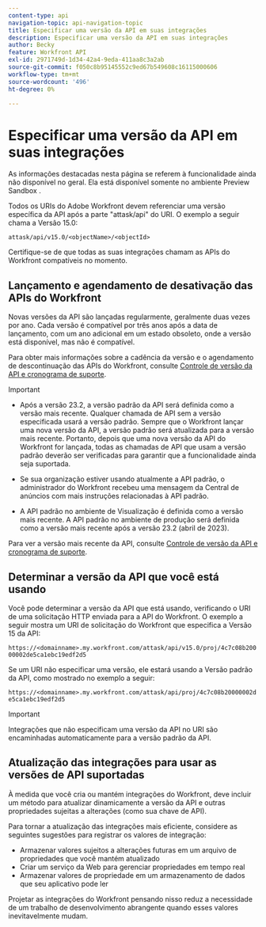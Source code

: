 ```yaml
---
content-type: api
navigation-topic: api-navigation-topic
title: Especificar uma versão da API em suas integrações
description: Especificar uma versão da API em suas integrações
author: Becky
feature: Workfront API
exl-id: 2971749d-1d34-42a4-9eda-411aa8c3a2ab
source-git-commit: f050c8b95145552c9ed67b549608c16115000606
workflow-type: tm+mt
source-wordcount: '496'
ht-degree: 0%

---
```


# Especificar uma versão da API em suas integrações

<span class="preview">As informações destacadas nesta página se referem à funcionalidade ainda não disponível no geral. Ela está disponível somente no ambiente Preview Sandbox .</span>

Todos os URIs do Adobe Workfront devem referenciar uma versão específica da API após a parte &quot;attask/api&quot; do URI. O exemplo a seguir chama a Versão 15.0:

`attask/api/v15.0/<objectName>/<objectId>`

Certifique-se de que todas as suas integrações chamam as APIs do Workfront compatíveis no momento.

## Lançamento e agendamento de desativação das APIs do Workfront

Novas versões da API são lançadas regularmente, geralmente duas vezes por ano. Cada versão é compatível por três anos após a data de lançamento, com um ano adicional em um estado obsoleto, onde a versão está disponível, mas não é compatível.

Para obter mais informações sobre a cadência da versão e o agendamento de descontinuação das APIs do Workfront, consulte [Controle de versão da API e cronograma de suporte](../../wf-api/api/api-version-support-schedule.md).

>[!IMPORTANT]
>
>* Após a versão 23.2, a versão padrão da API será definida como a versão mais recente. Qualquer chamada de API sem a versão especificada usará a versão padrão. Sempre que o Workfront lançar uma nova versão da API, a versão padrão será atualizada para a versão mais recente. Portanto, depois que uma nova versão da API do Workfront for lançada, todas as chamadas de API que usam a versão padrão deverão ser verificadas para garantir que a funcionalidade ainda seja suportada.
>
>* Se sua organização estiver usando atualmente a API padrão, o administrador do Workfront recebeu uma mensagem da Central de anúncios com mais instruções relacionadas à API padrão.
>
>* <span class="preview">A API padrão no ambiente de Visualização é definida como a versão mais recente. A API padrão no ambiente de produção será definida como a versão mais recente após a versão 23.2 (abril de 2023)</span>.
>
>Para ver a versão mais recente da API, consulte [Controle de versão da API e cronograma de suporte](../../wf-api/api/api-version-support-schedule.md).


## Determinar a versão da API que você está usando

Você pode determinar a versão da API que está usando, verificando o URI de uma solicitação HTTP enviada para a API do Workfront. O exemplo a seguir mostra um URI de solicitação do Workfront que especifica a Versão 15 da API:

`https://<domainname>.my.workfront.com/attask/api/v15.0/proj/4c7c08b20000002de5ca1ebc19edf2d5`

Se um URI não especificar uma versão, ele estará usando a Versão padrão da API, como mostrado no exemplo a seguir:

`https://<domainname>.my.workfront.com/attask/api/proj/4c7c08b20000002de5ca1ebc19edf2d5`

>[!IMPORTANT]
>
> Integrações que não especificam uma versão da API no URI são encaminhadas automaticamente para a versão padrão da API.

## Atualização das integrações para usar as versões de API suportadas

À medida que você cria ou mantém integrações do Workfront, deve incluir um método para atualizar dinamicamente a versão da API e outras propriedades sujeitas a alterações (como sua chave de API).

Para tornar a atualização das integrações mais eficiente, considere as seguintes sugestões para registrar os valores de integração:

* Armazenar valores sujeitos a alterações futuras em um arquivo de propriedades que você mantém atualizado
* Criar um serviço da Web para gerenciar propriedades em tempo real
* Armazenar valores de propriedade em um armazenamento de dados que seu aplicativo pode ler

Projetar as integrações do Workfront pensando nisso reduz a necessidade de um trabalho de desenvolvimento abrangente quando esses valores inevitavelmente mudam.
